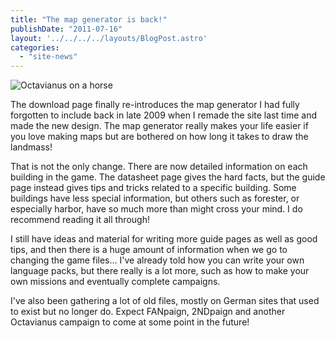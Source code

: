 ```yaml
---
title: "The map generator is back!"
publishDate: "2011-07-16"
layout: '../../../../layouts/BlogPost.astro'
categories: 
  - "site-news"
---
```


![](/wp-content/uploads/2011/07/oktavianus_on_horse.png "Octavianus on a horse")

The download page finally re-introduces the map generator I had fully forgotten to include back in late 2009 when I remade the site last time and made the new design. The map generator really makes your life easier if you love making maps but are bothered on how long it takes to draw the landmass!

That is not the only change. There are now detailed information on each building in the game. The datasheet page gives the hard facts, but the guide page instead gives tips and tricks related to a specific building. Some buildings have less special information, but others such as forester, or especially harbor, have so much more than might cross your mind. I do recommend reading it all through!

I still have ideas and material for writing more guide pages as well as good tips, and then there is a huge amount of information when we go to changing the game files... I've already told how you can write your own language packs, but there really is a lot more, such as how to make your own missions and eventually complete campaigns.

I've also been gathering a lot of old files, mostly on German sites that used to exist but no longer do. Expect FANpaign, 2NDpaign and another Octavianus campaign to come at some point in the future!
